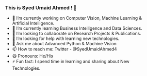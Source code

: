 ### This is Syed Umaid Ahmed ! 👋

- 🔭 I’m currently working on Computer Vision, Machine Learning & Artificial Intelligence.
- 🌱 I’m currently learning Business Intelligence and Data Sciences.
- 👯 I’m looking to collaborate on Research Projects & Publications.
- 🤔 I’m looking for help with learning new technologies.
- 💬 Ask me about Advanced Python & Machine Vision
- 📫 How to reach me: Twitter - @SyedUmaidAhmed4
- 😄 Pronouns: He/His
- ⚡ Fun fact: I spend time in learning and sharing about New Technologies.
